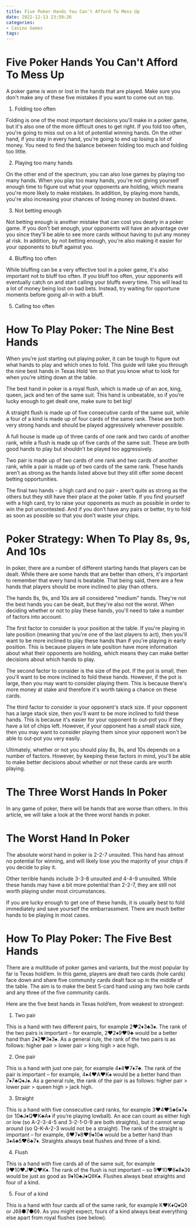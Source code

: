 ```yaml
---
title: Five Poker Hands You Can't Afford To Mess Up
date: 2022-12-13 23:59:26
categories:
- Casino Games
tags:
---
```



#  Five Poker Hands You Can't Afford To Mess Up

A poker game is won or lost in the hands that are played. Make sure you don't make any of these five mistakes if you want to come out on top.

1. Folding too often

Folding is one of the most important decisions you'll make in a poker game, but it's also one of the more difficult ones to get right. If you fold too often, you're going to miss out on a lot of potential winning hands. On the other hand, if you stay in every hand, you're going to end up losing a lot of money. You need to find the balance between folding too much and folding too little.

2. Playing too many hands

On the other end of the spectrum, you can also lose games by playing too many hands. When you play too many hands, you're not giving yourself enough time to figure out what your opponents are holding, which means you're more likely to make mistakes. In addition, by playing more hands, you're also increasing your chances of losing money on busted draws.

3. Not betting enough

Not betting enough is another mistake that can cost you dearly in a poker game. If you don't bet enough, your opponents will have an advantage over you since they'll be able to see more cards without having to put any money at risk. In addition, by not betting enough, you're also making it easier for your opponents to bluff against you.

4. Bluffing too often

While bluffing can be a very effective tool in a poker game, it's also important not to bluff too often. If you bluff too often, your opponents will eventually catch on and start calling your bluffs every time. This will lead to a lot of money being lost on bad bets. Instead, try waiting for opportune moments before going all-in with a bluff.

5. Calling too often

#  How To Play Poker: The Nine Best Hands

When you’re just starting out playing poker, it can be tough to figure out what hands to play and which ones to fold. This guide will take you through the nine best hands in Texas Hold ’em so that you know what to look for when you’re sitting down at the table.

The best hand in poker is a royal flush, which is made up of an ace, king, queen, jack and ten of the same suit. This hand is unbeatable, so if you’re lucky enough to get dealt one, make sure to bet big!

A straight flush is made up of five consecutive cards of the same suit, while a four of a kind is made up of four cards of the same rank. These are both very strong hands and should be played aggressively whenever possible.

A full house is made up of three cards of one rank and two cards of another rank, while a flush is made up of five cards of the same suit. These are both good hands to play but shouldn’t be played too aggressively.

Two pair is made up of two cards of one rank and two cards of another rank, while a pair is made up of two cards of the same rank. These hands aren’t as strong as the hands listed above but they still offer some decent betting opportunities.

The final two hands - a high card and no pair - aren’t quite as strong as the others but they still have their place at the poker table. If you find yourself with a high card, try to raise your opponents as much as possible in order to win the pot uncontested. And if you don’t have any pairs or better, try to fold as soon as possible so that you don’t waste your chips.

#  Poker Strategy: When To Play 8s, 9s, And 10s

In poker, there are a number of different starting hands that players can be dealt. While there are some hands that are better than others, it's important to remember that every hand is beatable. That being said, there are a few hands that players should be more inclined to play than others.

The hands 8s, 9s, and 10s are all considered "medium" hands. They're not the best hands you can be dealt, but they're also not the worst. When deciding whether or not to play these hands, you'll need to take a number of factors into account.

The first factor to consider is your position at the table. If you're playing in late position (meaning that you're one of the last players to act), then you'll want to be more inclined to play these hands than if you're playing in early position. This is because players in late position have more information about what their opponents are holding, which means they can make better decisions about which hands to play.

The second factor to consider is the size of the pot. If the pot is small, then you'll want to be more inclined to fold these hands. However, if the pot is large, then you may want to consider playing them. This is because there's more money at stake and therefore it's worth taking a chance on these cards.

The third factor to consider is your opponent's stack size. If your opponent has a large stack size, then you'll want to be more inclined to fold these hands. This is because it's easier for your opponent to out-pot you if they have a lot of chips left. However, if your opponent has a small stack size, then you may want to consider playing them since your opponent won't be able to out-pot you very easily.

Ultimately, whether or not you should play 8s, 9s, and 10s depends on a number of factors. However, by keeping these factors in mind, you'll be able to make better decisions about whether or not these cards are worth playing.

#  The Three Worst Hands In Poker

In any game of poker, there will be hands that are worse than others. In this article, we will take a look at the three worst hands in poker.

# The Worst Hand In Poker

The absolute worst hand in poker is 2-2-7 unsuited. This hand has almost no potential for winning, and will likely lose you the majority of your chips if you decide to play it.

Other terrible hands include 3-3-8 unsuited and 4-4-9 unsuited. While these hands may have a bit more potential than 2-2-7, they are still not worth playing under most circumstances.

If you are lucky enough to get one of these hands, it is usually best to fold immediately and save yourself the embarrassment. There are much better hands to be playing in most cases.

#  How To Play Poker: The Five Best Hands

There are a multitude of poker games and variants, but the most popular by far is Texas hold’em. In this game, players are dealt two cards (hole cards) face down and share five community cards dealt face up in the middle of the table. The aim is to make the best 5-card hand using any two hole cards and any three of the five community cards.

Here are the five best hands in Texas hold’em, from weakest to strongest:

1. Two pair

This is a hand with two different pairs, for example 2♥2♦3♣3♠. The rank of the two pairs is important – for example, 2♥2♦9♥9♣ would be a better hand than 2♦2♥3♦3♠. As a general rule, the rank of the two pairs is as follows: higher pair > lower pair > king high > ace high.

2. One pair

This is a hand with just one pair, for example 4♦4♥7♦7♣. The rank of the pair is important – for example, 4♦4♥A♥K♠ would be a better hand than 7♦7♣Q♦J♠. As a general rule, the rank of the pair is as follows: higher pair > lower pair > queen high > jack high.

3. Straight

This is a hand with five consecutive card ranks, for example 3♥4♥5♣6♦7♠ (or 10♣J♦Q♥K♣A♦ if you’re playing lowball). An ace can count as either high or low (so A-2-3-4-5 and 3-2-1-0-9 are both straights), but it cannot wrap around (so Q-K-A-2-3 would not be a straight). The rank of the straight is important – for example, 6♥7♦8♥9♠10♣ would be a better hand than 3♦4♣5♥6♣7♦. Straights always beat flushes and three of a kind.

4. Flush

This is a hand with five cards all of the same suit, for example 9♥10♥J♥Q♥K♦. The rank of the flush is not important – so 9♥10♥6♠8♦3◊ would be just as good as 9♦10♣J♦Q◊K♠. Flushes always beat straights and four of a kind.

5. Four of a kind

This is a hand with four cards all of the same rank, for example K♥K♦Q♦Q◊ or J◊8●7●6◊. As you might expect, fours of a kind always beat everything else apart from royal flushes (see below).